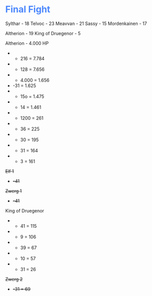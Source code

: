 # <font color = 4d88fd>Final Fight</font>
Sylthar - 18
Telvoc - 23
Meavvan - 21
Sassy - 15
Mordenkainen - 17

Altherion - 19
King of Druegenor - 5


Altherion - 4.000 HP
- - 216 = 7.784
- - 128 = 7.656
- - 4.000 = 1.656
- -31 = 1.625
- - 15o = 1.475
- - 14 = 1.461
- - 1200 = 261
- - 36 = 225
- - 30 = 195
- - 31 = 164
- - 3 = 161


~~Elf 1~~ 
- ~~-41~~

~~Zwerg 1~~
- ~~-41~~

King of Druegenor
- - 41 = 115
- - 9 = 106
- - 39 = 67
- - 10 = 57
- - 31 = 26

~~Zwerg 2~~
- ~~-31 = 69~~